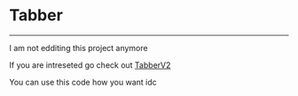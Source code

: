 # Tabber
------------
I am not edditing this project anymore

If you are intreseted go check out [TabberV2](https://github.com/InvisibleCatA1/TabberV2)

You can use this code how you want idc

